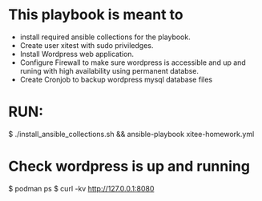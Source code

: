 # This playbook is meant to

- install required ansible collections for the playbook.
- Create user xitest with sudo priviledges.
- Install Wordpress web application.
- Configure Firewall to make sure wordpress is accessible and up and runing with high availability using permanent databse. 
- Create Cronjob to backup wordpress mysql database files 

# RUN: 

$ ./install_ansible_collections.sh && ansible-playbook xitee-homework.yml


# Check wordpress is up and running 
$ podman ps 
$ curl -kv http://127.0.0.1:8080
